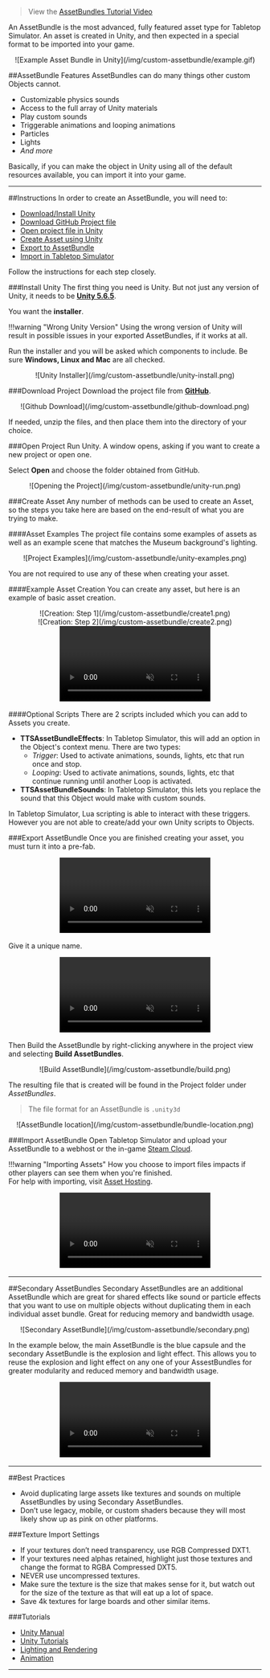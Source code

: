 > View the [AssetBundles Tutorial Video](/getting-started/video-tutorials#custom-asset-bundles)

An AssetBundle is the most advanced, fully featured asset type for Tabletop Simulator. An asset is created in Unity, and then expected in a special format to be imported into your game.

<center>![Example Asset Bundle in Unity](/img/custom-assetbundle/example.gif)</center>


##AssetBundle Features
AssetBundles can do many things other custom Objects cannot.

* Customizable physics sounds
* Access to the full array of Unity materials
* Play custom sounds
* Triggerable animations and looping animations
* Particles
* Lights
* *And more*

Basically, if you can make the object in Unity using all of the default resources available, you can import it into your game.

---


##Instructions
In order to create an AssetBundle, you will need to:

* [Download/Install Unity](#install-unity)
* [Download GitHub Project file](#download-project)
* [Open project file in Unity](#open-project)
* [Create Asset using Unity](#create-asset)
* [Export to AssetBundle](#export-assetbundle)
* [Import in Tabletop Simulator](#import-assetbundle)

Follow the instructions for each step closely.

###Install Unity
The first thing you need is Unity. But not just any version of Unity, it needs to be **[Unity 5.6.5](https://unity3d.com/get-unity/download/archive)**.

You want the **installer**.

!!!warning "Wrong Unity Version"
    Using the wrong version of Unity will result in possible issues in your exported AssetBundles, if it works at all.

Run the installer and you will be asked which components to include. Be sure **Windows, Linux and Mac** are all checked.

<center>![Unity Installer](/img/custom-assetbundle/unity-install.png)</center>

###Download Project
Download the project file from **[GitHub](https://github.com/Berserk-Games/Tabletop-Simulator-Modding)**.

<center>![Github Download](/img/custom-assetbundle/github-download.png)</center>

If needed, unzip the files, and then place them into the directory of your choice.

###Open Project
Run Unity. A window opens, asking if you want to create a new project or open one.

Select **Open** and choose the folder obtained from GitHub.

<center>![Opening the Project](/img/custom-assetbundle/unity-run.png)</center>

###Create Asset
Any number of methods can be used to create an Asset, so the steps you take here are based on the end-result of what you are trying to make.

####Asset Examples
The project file contains some examples of assets as well as an example scene that matches the Museum background's lighting.

<center>![Project Examples](/img/custom-assetbundle/unity-examples.png)</center>

You are not required to use any of these when creating your asset.

####Example Asset Creation
You can create any asset, but here is an example of basic asset creation.

<center>![Creation: Step 1](/img/custom-assetbundle/create1.png)</center>

<center>![Creation: Step 2](/img/custom-assetbundle/create2.png)</center>

<center>
    <video controls
        loop
        autoPlay
        muted
        src="/Tabletop-Simulator-Documentation/img/custom-assetbundle/create3.webm">
        Sorry, your browser doesn't support embedded videos.
    </video>
</center>

####Optional Scripts
There are 2 scripts included which you can add to Assets you create.

* **TTSAssetBundleEffects**: In Tabletop Simulator, this will add an option in the Object's context menu. There are two types:
    * *Trigger*: Used to activate animations, sounds, lights, etc that run once and stop.
    * *Looping*: Used to activate animations, sounds, lights, etc that continue running until another Loop is activated.
* **TTSAssetBundleSounds**: In Tabletop Simulator, this lets you replace the sound that this Object would make with custom sounds.

In Tabletop Simulator, Lua scripting is able to interact with these triggers. However you are not able to create/add your own Unity scripts to Objects.

###Export AssetBundle
Once you are finished creating your asset, you must turn it into a pre-fab.

<center>
    <video controls
        loop
        autoPlay
        muted
        src="/Tabletop-Simulator-Documentation/img/custom-assetbundle/prefab.webm">
        Sorry, your browser doesn't support embedded videos.
    </video>
</center>

Give it a unique name.

<center>
    <video controls
        loop
        autoPlay
        muted
        src="/Tabletop-Simulator-Documentation/img/custom-assetbundle/name.webm">
        Sorry, your browser doesn't support embedded videos.
    </video>
</center>

Then Build the AssetBundle by right-clicking anywhere in the project view and selecting **Build AssetBundles**.

<center>![Build AssetBundle](/img/custom-assetbundle/build.png)</center>

The resulting file that is created will be found in the Project folder under *AssetBundles*.

> The file format for an AssetBundle is `.unity3d`

<center>![AssetBundle location](/img/custom-assetbundle/bundle-location.png)</center>

###Import AssetBundle
Open Tabletop Simulator and upload your AssetBundle to a webhost or the in-game [Steam Cloud](cloud-manager).

!!!warning "Importing Assets"
    How you choose to import files impacts if other players can see them when you're finished.<br>For help with importing, visit [Asset Hosting](asset-importing).

<center>
    <video controls
        loop
        autoPlay
        muted
        src="/Tabletop-Simulator-Documentation/img/custom-assetbundle/import-assetbundle.webm">
        Sorry, your browser doesn't support embedded videos.
    </video>
</center>

---


##Secondary AssetBundles
Secondary AssetBundles are an additional AssetBundle which are great for shared effects like sound or particle effects that you want to use on multiple objects without duplicating them in each individual asset bundle. Great for reducing memory and bandwidth usage.

<center>![Secondary AssetBundle](/img/custom-assetbundle/secondary.png)</center>

In the example below, the main AssetBundle is the blue capsule and the secondary AssetBundle is the explosion and light effect. This allows you to reuse the explosion and light effect on any one of your AssestBundles for greater modularity and reduced memory and bandwidth usage.

<center>
    <video controls
        loop
        autoPlay
        muted
        src="/Tabletop-Simulator-Documentation/img/custom-assetbundle/secondary-example.webm">
        Sorry, your browser doesn't support embedded videos.
    </video>
</center>

---


##Best Practices
* Avoid duplicating large assets like textures and sounds on multiple AssetBundles by using Secondary AssetBundles.
* Don’t use legacy, mobile, or custom shaders because they will most likely show up as pink on other platforms.

###Texture Import Settings
* If your textures don’t need transparency, use RGB Compressed DXT1.
* If your textures need alphas retained, highlight just those textures and change the format to RGBA Compressed DXT5.
* NEVER use uncompressed textures.
* Make sure the texture is the size that makes sense for it, but watch out for the size of the texture as that will eat up a lot of space.
* Save 4k textures for large boards and other similar items.

###Tutorials
* [Unity Manual](https://docs.unity3d.com/Manual/UnityManual.html)
* [Unity Tutorials](https://unity3d.com/learn/tutorials)
* [Lighting and Rendering](https://unity3d.com/learn/tutorials/s/graphics)
* [Animation](https://unity3d.com/learn/tutorials/s/animation)


---
